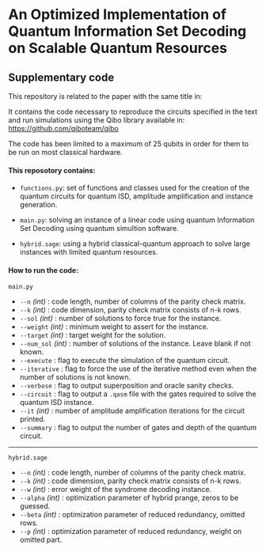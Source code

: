 # An Optimized Implementation of Quantum Information Set Decoding on Scalable Quantum Resources
## Supplementary code

This repository is related to the paper with the same title in: 

It contains the code necessary to reproduce the circuits specified in the text and run simulations using the Qibo library available in: https://github.com/qiboteam/qibo

The code has been limited to a maximum of 25 qubits in order for them to be run on most classical hardware.

#### This reposotory contains:

- `functions.py`: set of functions and classes used for the creation of the quantum circuits for quantum ISD, amplitude amplification and instance generation.

- `main.py`: solving an instance of a linear code using quantum Information Set Decoding using quantum simultion software.

- `hybrid.sage`: using a hybrid classical-quantum approach to solve large instances with limited quantum resources.

#### How to run the code:

`main.py`

- `--n` *(int)* : code length, number of columns of the parity check matrix.
- `--k` *(int)* : code dimension, parity check matrix consists of n-k rows.
- `--sol` *(int)* : number of solutions to force true for the instance.
- `--weight` *(int)* : minimum weight to assert for the instance.
- `--target` *(int)* : target weight for the solution.
- `--num_sol` *(int)* : number of solutions of the instance. Leave blank if not known.
- `--execute` : flag to execute the simulation of the quantum circuit.
- `--iterative` : flag to force the use of the iterative method even when the number of solutions is not known.
- `--verbose` : flag to output superposition and oracle sanity checks.
- `--circuit` : flag to output a `.qasm` file with the gates required to solve the quantum ISD instance.
- `--it` *(int)* : number of amplitude amplification iterations for the circuit printed.
- `--summary` : flag to output the number of gates and depth of the quantum circuit.

------------------------------------------------------

`hybrid.sage`

- `--n` *(int)* : code length, number of columns of the parity check matrix.
- `--k` *(int)* : code dimension, parity check matrix consists of n-k rows.
- `--w` *(int)* : error weight of the syndrome decoding instance.
- `--alpha` *(int)* : optimization parameter of hybrid prange, zeros to be guessed.
- `--beta` *(int)* : optimization parameter of reduced redundancy, omitted rows.
- `--p` *(int)* : optimization parameter of reduced redundancy, weight on omitted part.
